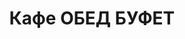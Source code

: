 ---
layout: lunch
title: "Кафе ОБЕД БУФЕТ"
description: "<b>Адрес:</b> проспект Жукова 44 (ТЦ Аутлето), второй этаж <br> <b>Режим работы:</b> ежедневно с 10.00 до 18.00<br>  <a href='/menu/Меню 29.11.18.docx' download class='text-small-center'>Меню на 29 ноября</a>  <br><hr> Закажите свой обед с доставкой в офис или на дом!"
subdescription1: "Читайте [условия доставки](/delivery/ 'Условия доставки | ХаусФреш')"
metadescription: "Кафе ОБЕД БУФЕТ на Жукова: адрес, режим работы. Заказать Горячий Комплексный Обед в Офис. Самое вкусное обеденное меню. Доступные цены, Скидки. Организация Корпоративного Питания. Доставка обедов в офис и на дом"
metakeywords: "Кафе ОБЕД БУФЕТ на Жукова: адрес, режим работы. Заказ домашних комплексных обедов: Салаты, Супы, Вторые блюда, Гарниры, Хлеб, Выпечка, Напитки. Корпоративное питание. Доставка обедов в офис Минск"
sitetitle: "Кафе ОБЕД БУФЕТ ☕ (Комплексные Обеды) | Доставка в Офис"
weekMenu:
- weekDay: Открыт приём заказов на Понедельник
  day: 26 ноября
  validFromOrderDate: "2018-11-23 11:00:00"
  validToOrderDate: "2018-11-26 10:59:59"
  courses:
  - title: Салаты
    items:
    - title: Салат с крабовыми палочками и кукурузой
      id: 1101	
      ingredients: крабовые палочки, рис отварной, овощи маринованные, майонез
      weight: 150
      price: 2.45
    - title: Салат из свежих помидоров и огурцов
      id: 1102
      ingredients: овощи свежие, заправка
      weight: 150
      price: 2.20
    - title: Салат «Слоеный»
      id: 1103
      ingredients: овощи свежие, яйцо, сыр, майонез
      weight: 150
      price: 2.60
  - title: Супы
    items:  
    - title: Борщ «Могилевский»
      id: 1201
      ingredients: 
      weight: 250/20
      price: 1.95
    - title: Крем-суп Пикантный
      id: 1202
      ingredients: 
      weight: 250
      price: 2.45
  - title: Вторые блюда
    items:
    - title: Мясо, жаренное крупным куском
      id: 1301
      ingredients: свинина, специи
      weight: 100
      price: 3.60
    - title: Птица запеченная с помидорами
      id: 1302
      ingredients: птица, помидор, сыр, специи
      weight: 100
      price: 3.45
    - title: Рыба по гречески 
      id: 1303
      ingredients: рыба, овощи, сыр, специи
      weight: 185
      price: 4.20
    - title: Тефтели с соусом
      id: 1304
      ingredients: свинина, специи, соус
      weight: 120/30
      price: 4.10
  - title: Гарниры
    items:
    - title: Картофельное пюре
      id: 1401
      ingredients: 
      weight: 150
      price: 1.50
    - title: Каша гречневая рассыпчатая
      id: 1402
      ingredients: 
      weight: 150
      price: 1.20
- weekDay: Открыт приём заказов на Вторник
  day: 27 ноября 
  validFromOrderDate: "2018-11-26 11:00:00"
  validToOrderDate: "2018-11-27 10:59:59"
  courses:
  - title: Салаты
    items:
    - title: Салат из птицы с грибами
      id: 2101
      ingredients: птица отварная, овощи отварные, грибы, майонез
      weight: 150
      price: 2.65
    - title: Яйцо, фаршированное грибами 
      id: 2102
      ingredients: яйцо, грибы, майонез
      weight: 70
      price: 2.40
    - title: Салат «Капуста по-слуцки»
      id: 2103
      ingredients: капуста белокочанная, морковь, маринад
      weight: 150
      price: 1.75
  - title: Супы
    items:  
    - title: Рассольник Ленинградский
      id: 2201
      ingredients: 
      weight: 250/20
      price: 2.15
    - title: Суп-пюре из свежих грибов
      id: 2202
      ingredients: 
      weight: 250
      price: 2.45
  - title: Вторые блюда
    items:
    - title: Тефтели с соусом
      id: 2301
      ingredients: свинина, специи, соус
      weight: 120/30
      price: 4.10
    - title: Филе птицы в белках  
      id: 2302
      ingredients: филе птицы, белки яичные, специи
      weight: 123
      price: 3.45
    - title: Свинина «Аппетитная»
      id: 2303
      ingredients: свинина, специи
      weight: 75
      price: 4.20
    - title: Каша перловая с грибами
      id: 2304
      ingredients: 
      weight: 150
      price: 1.60
  - title: Гарниры
    items:
    - title: Картофель отварной
      id: 2401
      ingredients: 
      weight: 150
      price: 1.20
    - title: Капуста тушеная
      id: 2402
      ingredients: 
      weight: 200
      price: 1.25
- weekDay: Открыт приём заказов на Среду
  day: 28 ноября
  validFromOrderDate: "2018-11-27 11:00:00"
  validToOrderDate: "2018-11-28 10:59:59"
  courses:
  - title: Салаты
    items:
    - title: Салат с крабовыми палочками и кукурузой
      id: 3101
      ingredients: крабовые палочки, рис отварной, овощи маринованные, майонез
      weight: 150
      price: 2.45
    - title: Салат «Несвижский»
      id: 3102
      ingredients: филе сельди, овощи отварные, майонез
      weight: 150
      price: 2.15
    - title: Салат из свежих помидоров и огурцов
      id: 3103
      ingredients: овощи свежие, заправка
      weight: 150
      price: 2.20
  - title: Супы
    items:  
    - title: Суп-крем Тыквенный
      id: 3201
      ingredients: 
      weight: 250
      price: 2.45
    - title: Суп рисовый с курицей
      id: 3202
      ingredients: 
      weight: 250
      price: 2.15
  - title: Вторые блюда
    items:
    - title: Зразы рубленые, фаршированные грибами
      id: 3301
      ingredients: свинина, говядина, грибы, специи
      weight: 140
      price: 3.70
    - title: Птица в сливочно-горчичном соусе
      id: 3302
      ingredients: птица, соус, специи
      weight: 100/50
      price: 4.10
    - title: Рыба, тушенная в томате с овощами   
      id: 3303
      ingredients: рыба хек, специи, овощи тушеные, соус
      weight: 150
      price: 3.40
    - title: Оладьи из кабачка
      id: 3304
      ingredients: кабачок свежий, сметана
      weight: 250/30
      price: 3.00
  - title: Гарниры
    items:
    - title: Картофельное пюре
      id: 3401
      ingredients: 
      weight: 150
      price: 1.50
    - title: Макароны отварные
      id: 3402
      ingredients: 
      weight: 150
      price: 1.00
- weekDay: Открыт приём заказов на Четверг
  day: 29 ноября
  validFromOrderDate: "2018-11-28 11:00:00"
  validToOrderDate: "2018-11-29 10:59:59"
  courses:
  - title: Салаты
    items:
    - title: Салат из помидоров, капусты и сладкого перца
      id: 4101
      ingredients: помидор свежий, капуста белокочанная, перец свежий, майонез
      weight: 150
      price: 2.15
    - title: Салат «Мясной с фасолью»
      id: 4102
      ingredients: говядина отварная, овощи маринованные, фасоль, картофель отварной, майонез
      weight: 150
      price: 2.65
    - title: Салат из птицы с семенами подсолнуха 
      id: 4103
      ingredients: филе цыпленка отварное, огурец свежий, капуста пекинская, перец свежий, семена подсолнуха, заправка
      weight: 170
      price: 3.95
  - title: Супы
    items:  
    - title: Солянка сборная мясная
      id: 4201
      ingredients: 
      weight: 250/30
      price: 2.95
    - title: Суп-лапша домашняя с курицей
      id: 4202
      ingredients: 
      weight: 250/30
      price: 2.15
  - title: Вторые блюда
    items:
    - title: Филе птицы по-купечески
      id: 4301
      ingredients: филе цыпленка, блинчики
      weight: 180
      price: 4.10
    - title: Горбуша филе жареное
      id: 4302
      ingredients: филе горбуши, специи
      weight: 100
      price: 4.20
    - title: Мачанка с блинами
      id: 4303
      ingredients: свинина, блинчики, соус, специи
      weight: 250
      price: 4.10
    - title: Котлеты из птицы
      id: 4304
      ingredients: филе цыпленка,  специи
      weight: 120
      price: 4.00
  - title: Гарниры
    items:
    - title: Картофель отварной
      id: 4401
      ingredients: 
      weight: 150
      price: 1.20
    - title: Овощи запеченные «Калейдоскоп»
      id: 4402
      ingredients:
      weight: 150
      price: 1.55
- weekDay: Открыт приём заказов на Пятницу
  day: 23 ноября
  validFromOrderDate: "2018-11-22 11:00:00"
  validToOrderDate: "2018-11-23 10:59:59"
  courses:
  - title: Салаты
    items:
    - title: Салат «Оливье»
      id: 5101
      ingredients: птица отварная, овощи отварные, горошек зеленый, майонез
      weight: 150
      price: 2.65
    - title: Салат из свеклы с огурцами
      id: 5102
      ingredients: свекла отварная, огурец соленый, майонез
      weight: 150
      price: 1.95
    - title: Салат «Дружба»
      id: 5103
      ingredients: капуста, кукуруза консервированная, морковь, яблоко, крабовые палочки, майонез
      weight: 150
      price: 2.15
  - title: Супы
    items:  
    - title: Суп картофельный с фасолью и курицей
      id: 5201
      ingredients: 
      weight: 250
      price: 2.20
    - title: Суп-пюре из томатов
      id: 5202
      ingredients: 
      weight: 250
      price: 3.00
  - title: Вторые блюда
    items:
    - title: Печень по-строгановски
      id: 5301
      ingredients: печень говяжья, специи, соус
      weight: 75/75
      price: 3.10
    - title: Шницель Тирольский
      id: 5302
      ingredients: филе свинины,  специи
      weight: 90
      price: 4.00
    - title: Биточки рыбные
      id: 5303
      ingredients: рыба, специи
      weight: 125
      price: 2.95
    - title: Бабка картофельная со свининой
      id: 5304
      ingredients: свинина, овощи, специи, сметана
      weight: 200/50
      price: 3.95
  - title: Гарниры
    items:
    - title: Картофель отварной
      id: 5401
      ingredients: 
      weight: 150
      price: 1.20
    - title: Каша перловая рассыпчатая
      id: 5402
      ingredients: 
      weight: 150
      price: 1.20
sharedCourses:
- title: Хлеб
  items:
  - title: Хлеб белый
    id: 1
    ingredients: 
    weight: 40
    price: 0.20
  - title: Хлеб тёмный
    id: 2    
    ingredients: 
    weight: 40
    price: 0.20
  - title: Хлеб белый (2 порции)
    id: 3
    ingredients: 
    weight: 80
    price: 0.40
  - title: Хлеб тёмный (2 порции)
    id: 4    
    ingredients: 
    weight: 80
    price: 0.40
- title: Соусы
  items:
  - title: Сметана
    id: 5
    ingredients: 
    weight: 50
    price: 0.50
  - title: Кетчуп томатный
    id: 6    
    ingredients: 
    weight: 50
    price: 0.50
  - title: Майонез
    id: 7
    ingredients: 
    weight: 50
    price: 0.50
- title: Выпечка
  items:
  - title: Торт «Ореховый Сара Бернар»
    id: 8  
    ingredients: 
    weight: 100
    price: 2.00
  - title: Торт «Шоколоадный Брауни»
    id: 9    
    ingredients: 
    weight: 83
    price: 2.00
  - title: Сметанник
    id: 10    
    ingredients: 
    weight: 75
    price: 0.85
  - title: Булочка чайная с творогом
    id: 11    
    ingredients: 
    weight: 50
    price: 0.65
  - title: Маффин в ассортименте
    id: 12    
    ingredients: 
    weight: 115
    price: 1.50
  - title: Круассан с шоколадом
    id: 13    
    ingredients: 
    weight: 50
    price: 1.10
  - title: Круассан со сгущёнкой
    id: 14    
    ingredients: 
    weight: 50
    price: 1.10
  - title: Слойка с вишней
    id: 15    
    ingredients: 
    weight: 75
    price: 1.10
  - title: Слойка со сгущёнкой
    id: 16    
    ingredients: 
    weight: 75
    price: 1.10
  - title: Слойка с сыром
    id: 17    
    ingredients: 
    weight: 75
    price: 1.10
- title: Напитки
  items:
  - title: Холодный чай Фьюз Ти
    id: 18
    ingredients: 
    weight: 500
    price: 2.50
  - title: Напиток Кока-Кола
    id: 19
    ingredients: 
    weight: 500
    price: 2.00
  - title: Напиток Спрайт
    id: 20
    ingredients: 
    weight: 500
    price: 2.00
  - title: Напиток Фанта Апельсин
    id: 21
    ingredients: 
    weight: 500
    price: 2.00
  - title: Питьевая вода Бонаква
    id: 22
    ingredients: 
    weight: 500
    price: 1.50
---